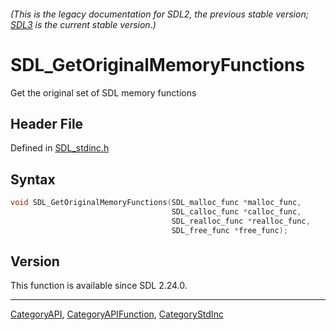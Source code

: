 ###### (This is the legacy documentation for SDL2, the previous stable version; [SDL3](https://wiki.libsdl.org/SDL3/) is the current stable version.)
# SDL_GetOriginalMemoryFunctions

Get the original set of SDL memory functions

## Header File

Defined in [SDL_stdinc.h](https://github.com/libsdl-org/SDL/blob/SDL2/include/SDL_stdinc.h)

## Syntax

```c
void SDL_GetOriginalMemoryFunctions(SDL_malloc_func *malloc_func,
                                    SDL_calloc_func *calloc_func,
                                    SDL_realloc_func *realloc_func,
                                    SDL_free_func *free_func);
```

## Version

This function is available since SDL 2.24.0.

----
[CategoryAPI](CategoryAPI), [CategoryAPIFunction](CategoryAPIFunction), [CategoryStdInc](CategoryStdInc)

